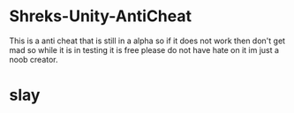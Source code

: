 # Shreks-Unity-AntiCheat
This is a anti cheat that is still in a alpha so if it does not work then don't get mad so while it is in testing it is free
please do not have hate on it im just a noob creator.
# slay
